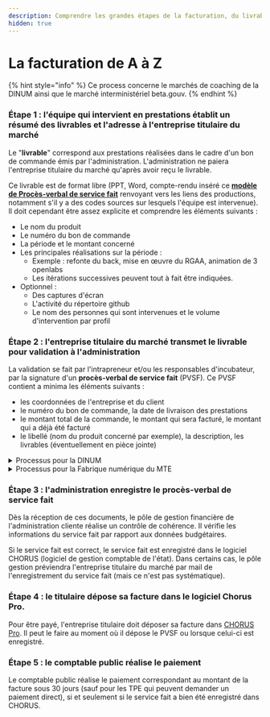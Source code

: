 ```yaml
---
description: Comprendre les grandes étapes de la facturation, du livrable au paiement.
hidden: true
---
```


# La facturation de A à Z

{% hint style="info" %}
Ce process concerne le marchés de coaching de la DINUM ainsi que le marché interministériel beta.gouv.
{% endhint %}

### Étape 1 : l'équipe qui intervient en prestations établit un résumé des livrables et l'adresse à l'entreprise titulaire du marché <a href="#id-1-lequipe-de-la-startup-detat-ou-de-territoire-etabli-un-resume-des-livrables-et-ladresse-au-titu" id="id-1-lequipe-de-la-startup-detat-ou-de-territoire-etabli-un-resume-des-livrables-et-ladresse-au-titu"></a>

Le "**livrable**" correspond aux prestations réalisées dans le cadre d'un bon de commande émis par l'administration. L'administration ne paiera l'entreprise titulaire du marché qu'après avoir reçu le livrable.

Ce livrable est de format libre (PPT, Word, compte-rendu inséré ce [**modèle de Procès-verbal de service fait**](https://docs.google.com/document/d/1uiosbZHpDuWksYVGZUCpheO9lhwt6O6d2Qu7Vypi5RA/edit?usp=sharing) renvoyant vers les liens des productions, notamment s'il y a des codes sources sur lesquels l'équipe est intervenue). Il doit cependant être assez explicite et comprendre les éléments suivants :

* Le nom du produit
* Le numéro du bon de commande
* La période et le montant concerné
* Les principales réalisations sur la période :
  * Exemple : refonte du back, mise en œuvre du RGAA, animation de 3 openlabs
  * Les itérations successives peuvent tout à fait être indiquées.
* Optionnel :
  * Des captures d'écran
  * L'activité du répertoire github
  * Le nom des personnes qui sont intervenues et le volume d'intervention par profil

### Étape 2 : l'entreprise titulaire du marché transmet le livrable pour validation à l'administration <a href="#id-1-lequipe-de-la-startup-detat-ou-de-territoire-etabli-un-resume-des-livrables-et-ladresse-au-titu" id="id-1-lequipe-de-la-startup-detat-ou-de-territoire-etabli-un-resume-des-livrables-et-ladresse-au-titu"></a>

La validation se fait par l'intrapreneur et/ou les responsables d'incubateur, par la signature d'un **procès-verbal de service fait** (PVSF). Ce PVSF contient a minima les éléments suivants :

* les coordonnées de l'entreprise et du client
* le numéro du bon de commande, la date de livraison des prestations
* le montant total de la commande, le montant qui sera facturé, le montant qui a déjà été facturé
* le libellé (nom du produit concerné par exemple), la description, les livrables (éventuellement en pièce jointe)

<details>

<summary>Processus pour la DINUM</summary>

Un [**modèle de procès-verbal de service fait**](https://docs.google.com/document/d/1uiosbZHpDuWksYVGZUCpheO9lhwt6O6d2Qu7Vypi5RA/edit) (PVSF) est à disposition des entreprises titulaires des marchés de la DINUM. Son utilisation n'est pas obligatoire.

Les entreprises titulaires des marchés de la DINUM sont invités à transmettre les PVSF complétés sur l'espace Trello consacré. Pour demander un accès au Trello, transmettre un message à compta@beta.gouv.fr

</details>

<details>

<summary>Processus pour la Fabrique numérique du MTE</summary>

L’attributaire dépose le PV livraison sur le[ notion ](https://www.notion.so/lafabnum/Suivi-des-bons-de-commande-BC-9e2e7dae11c740ce99a2e9e87cb3873c)en **décalant la carte dans la colonne “PV à signer”** et notifie l’intra + responsable de portefeuille.&#x20;

L'intra et le responsable de portefeuille signent.

Le PV est alors intégré ans CHORUS Pro (logiciel de gestion comptable de l'état) par Cathie pour devenir un service fait.

</details>

### Étape 3 : l'administration enregistre le procès-verbal de service fait <a href="#id-4-le-pole-gestion-verifie-le-proces-verbal-lenregistre-dans-chorus-pro-et-adresse-une-copie-au-ti" id="id-4-le-pole-gestion-verifie-le-proces-verbal-lenregistre-dans-chorus-pro-et-adresse-une-copie-au-ti"></a>

Dès la réception de ces documents, le pôle de gestion financière de l'administration cliente réalise un contrôle de cohérence. Il vérifie les informations du service fait par rapport aux données budgétaires.

Si le service fait est correct, le service fait est enregistré dans le logiciel CHORUS (logiciel de gestion comptable de l'état). Dans certains cas, le pôle gestion préviendra l'entreprise titulaire du marché par mail de l'enregistrement du service fait (mais ce n'est pas systématique).

### Étape 4 : le titulaire dépose sa facture dans le logiciel Chorus Pro. <a href="#id-5-le-titulaire-depose-sa-facture-dans-le-logiciel-chorus" id="id-5-le-titulaire-depose-sa-facture-dans-le-logiciel-chorus"></a>

Pour être payé, l'entreprise titulaire doit déposer sa facture dans [CHORUS Pro](https://portail.chorus-pro.gouv.fr/aife\_csm/?id=aife\_index). Il peut le faire au moment où il dépose le PVSF ou lorsque celui-ci est enregistré.

### Étape 5 : le comptable public réalise le paiement

Le comptable public réalise le paiement correspondant au montant de la facture sous 30 jours (sauf pour les TPE qui peuvent demander un paiement direct), si et seulement si le service fait a bien été enregistré dans CHORUS.

